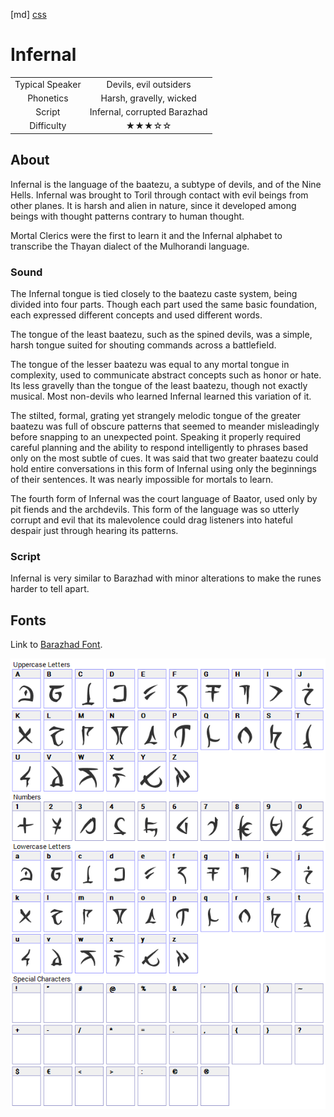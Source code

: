 [md]
[css](-OCVFMyYfsylqoZPiW6l)

# Infernal

| | |
|:---:|:---:|
| Typical Speaker | Devils, evil outsiders |
| Phonetics | Harsh, gravelly, wicked |
| Script | Infernal, corrupted Barazhad |
| Difficulty | ★★★☆☆ |

<div style="display: none;">
<!-- ★ ☆ -->
</div>

## About

Infernal is the language of the baatezu, a subtype of devils, and of the Nine Hells. Infernal was brought to Toril through contact with evil beings from other planes. It is harsh and alien in nature, since it developed among beings with thought patterns contrary to human thought.

Mortal Clerics were the first to learn it and the Infernal alphabet to transcribe the Thayan dialect of the Mulhorandi language.

### Sound

The Infernal tongue is tied closely to the baatezu caste system, being divided into four parts. Though each part used the same basic foundation, each expressed different concepts and used different words.

The tongue of the least baatezu, such as the spined devils, was a simple, harsh tongue suited for shouting commands across a battlefield.

The tongue of the lesser baatezu was equal to any mortal tongue in complexity, used to communicate abstract concepts such as honor or hate. Its less gravelly than the tongue of the least baatezu, though not exactly musical. Most non-devils who learned Infernal learned this variation of it.

The stilted, formal, grating yet strangely melodic tongue of the greater baatezu was full of obscure patterns that seemed to meander misleadingly before snapping to an unexpected point. Speaking it properly required careful planning and the ability to respond intelligently to phrases based only on the most subtle of cues. It was said that two greater baatezu could hold entire conversations in this form of Infernal using only the beginnings of their sentences. It was nearly impossible for mortals to learn.

The fourth form of Infernal was the court language of Baator, used only by pit fiends and the archdevils. This form of the language was so utterly corrupt and evil that its malevolence could drag listeners into hateful despair just through hearing its patterns.

### Script

Infernal is very similar to Barazhad with minor alterations to make the runes harder to tell apart.

## Fonts

Link to [Barazhad Font](https://github.com/Tougher-Together-DnD/default-game-assets/blob/main/fonts/barazhad.zip).

![img_center](https://raw.githubusercontent.com/Tougher-Together-DnD/default-game-assets/refs/heads/main/fonts/images/barazhad-font-charmap.png)

<div style="display: none;" id="easySpeakWords">
swarquey, rumgurghup, cammariss, baulroon, kelparnok, perslghkeel, bghoaurngraw, auch, bhsflemasnu
</div>
